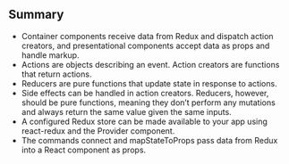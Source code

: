 
## Summary
- Container components receive data from Redux and dispatch action creators, and presentational components accept data as props and handle markup.
- Actions are objects describing an event. Action creators are functions that return actions.
- Reducers are pure functions that update state in response to actions.
- Side effects can be handled in action creators. Reducers, however, should be pure functions, meaning they don’t perform any mutations and always return the same value given the same inputs.
- A configured Redux store can be made available to your app using react-redux and the Provider component.
- The commands connect and mapStateToProps pass data from Redux into a React component as props.